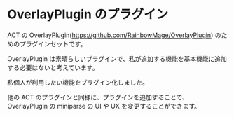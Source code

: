 # OverlayPlugin のプラグイン

ACT の OverlayPlugin(https://github.com/RainbowMage/OverlayPlugin) のためのプラグインセットです。

OverlayPlugin は素晴らしいプラグインで、私が追加する機能を基本機能に追加する必要はないと考えています。

私個人が利用したい機能をプラグイン化しました。

他の ACT のプラグインと同様に、プラグインを追加することで、OverlayPlugin の miniparse の UI や UX を変更することができます。
